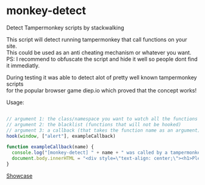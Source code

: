 # monkey-detect
Detect Tampermonkey scripts by stackwalking

This script will detect running tampermonkey that call functions on your site.\
This could be used as an anti cheating mechanism or whatever you want.\
PS: I recommend to obfuscate the script and hide it well so people dont find it immediatly.

During testing it was able to detect alot of pretty well known tampermonkey scripts\
for the popular browser game diep.io which proved that the concept works!


Usage: 
```javascript

// argument 1: the class/namespace you want to watch all the functions of (example: window, CanvasRenderingContext2D, ...)
// argument 2: the blacklist (functions that will not be hooked)
// argument 3: a callback (that takes the function name as an argument).
hook(window, ["alert"], exampleCallback)

function exampleCallback(name) {
  console.log("[monkey-detect] " + name + " was called by a tampermonkey script")
  document.body.innerHTML = "<div style=\"text-align: center;\"><h1>Please disable TamperMonkey!</h1></div>";
}
```

[Showcase](https://s12.gifyu.com/images/Suqs4.gif)
